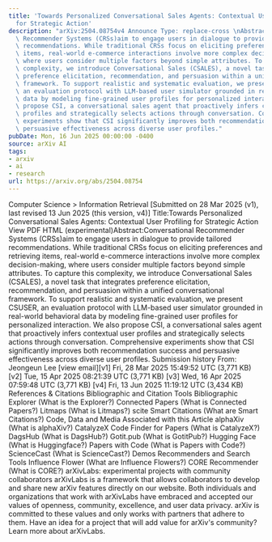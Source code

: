 ```yaml
---
title: 'Towards Personalized Conversational Sales Agents: Contextual User Profiling
  for Strategic Action'
description: "arXiv:2504.08754v4 Announce Type: replace-cross \nAbstract: Conversational\
  \ Recommender Systems (CRSs)aim to engage users in dialogue to provide tailored\
  \ recommendations. While traditional CRSs focus on eliciting preferences and retrieving\
  \ items, real-world e-commerce interactions involve more complex decision-making,\
  \ where users consider multiple factors beyond simple attributes. To capture this\
  \ complexity, we introduce Conversational Sales (CSALES), a novel task that integrates\
  \ preference elicitation, recommendation, and persuasion within a unified conversational\
  \ framework. To support realistic and systematic evaluation, we present CSUSER,\
  \ an evaluation protocol with LLM-based user simulator grounded in real-world behavioral\
  \ data by modeling fine-grained user profiles for personalized interaction. We also\
  \ propose CSI, a conversational sales agent that proactively infers contextual user\
  \ profiles and strategically selects actions through conversation. Comprehensive\
  \ experiments show that CSI significantly improves both recommendation success and\
  \ persuasive effectiveness across diverse user profiles."
pubDate: Mon, 16 Jun 2025 00:00:00 -0400
source: arXiv AI
tags:
- arxiv
- ai
- research
url: https://arxiv.org/abs/2504.08754
---
```


Computer Science > Information Retrieval
[Submitted on 28 Mar 2025 (v1), last revised 13 Jun 2025 (this version, v4)]
Title:Towards Personalized Conversational Sales Agents: Contextual User Profiling for Strategic Action
View PDF HTML (experimental)Abstract:Conversational Recommender Systems (CRSs)aim to engage users in dialogue to provide tailored recommendations. While traditional CRSs focus on eliciting preferences and retrieving items, real-world e-commerce interactions involve more complex decision-making, where users consider multiple factors beyond simple attributes. To capture this complexity, we introduce Conversational Sales (CSALES), a novel task that integrates preference elicitation, recommendation, and persuasion within a unified conversational framework. To support realistic and systematic evaluation, we present CSUSER, an evaluation protocol with LLM-based user simulator grounded in real-world behavioral data by modeling fine-grained user profiles for personalized interaction. We also propose CSI, a conversational sales agent that proactively infers contextual user profiles and strategically selects actions through conversation. Comprehensive experiments show that CSI significantly improves both recommendation success and persuasive effectiveness across diverse user profiles.
Submission history
From: Jeongeun Lee [view email][v1] Fri, 28 Mar 2025 15:49:52 UTC (3,771 KB)
[v2] Tue, 15 Apr 2025 08:21:39 UTC (3,771 KB)
[v3] Wed, 16 Apr 2025 07:59:48 UTC (3,771 KB)
[v4] Fri, 13 Jun 2025 11:19:12 UTC (3,434 KB)
References & Citations
Bibliographic and Citation Tools
Bibliographic Explorer (What is the Explorer?)
Connected Papers (What is Connected Papers?)
Litmaps (What is Litmaps?)
scite Smart Citations (What are Smart Citations?)
Code, Data and Media Associated with this Article
alphaXiv (What is alphaXiv?)
CatalyzeX Code Finder for Papers (What is CatalyzeX?)
DagsHub (What is DagsHub?)
Gotit.pub (What is GotitPub?)
Hugging Face (What is Huggingface?)
Papers with Code (What is Papers with Code?)
ScienceCast (What is ScienceCast?)
Demos
Recommenders and Search Tools
Influence Flower (What are Influence Flowers?)
CORE Recommender (What is CORE?)
arXivLabs: experimental projects with community collaborators
arXivLabs is a framework that allows collaborators to develop and share new arXiv features directly on our website.
Both individuals and organizations that work with arXivLabs have embraced and accepted our values of openness, community, excellence, and user data privacy. arXiv is committed to these values and only works with partners that adhere to them.
Have an idea for a project that will add value for arXiv's community? Learn more about arXivLabs.